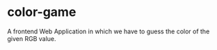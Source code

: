 # color-game

A frontend Web Application in which we have to guess the color of the given RGB value.
